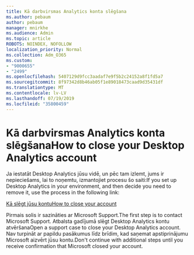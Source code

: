 ```yaml
---
title: Kā darbvirsmas Analytics konta slēgšana
ms.author: pebaum
author: pebaum
manager: mnirkhe
ms.audience: Admin
ms.topic: article
ROBOTS: NOINDEX, NOFOLLOW
localization_priority: Normal
ms.collection: Adm_O365
ms.custom:
- "9000655"
- "2499"
ms.openlocfilehash: 5407129d9fcc3aadaf7e9f5b2c24152a8f1fd5a7
ms.sourcegitcommit: 8f97342d8b46ab05f1e89018473caad9d35431df
ms.translationtype: MT
ms.contentlocale: lv-LV
ms.lasthandoff: 07/19/2019
ms.locfileid: "35800459"
---
```

# <a name="how-to-close-your-desktop-analytics-account"></a><span data-ttu-id="68625-102">Kā darbvirsmas Analytics konta slēgšana</span><span class="sxs-lookup"><span data-stu-id="68625-102">How to close your Desktop Analytics account</span></span>

<span data-ttu-id="68625-103">Ja iestatāt Desktop Analytics jūsu vidē, un pēc tam izlemt, jums ir nepieciešams, lai to noņemtu, izmantojiet procesu šo saiti:</span><span class="sxs-lookup"><span data-stu-id="68625-103">If you set up Desktop Analytics in your environment, and then decide you need to remove it, use the process in the following link:</span></span>

[<span data-ttu-id="68625-104">Kā slēgt jūsu kontu</span><span class="sxs-lookup"><span data-stu-id="68625-104">How to close your account</span></span>](https://docs.microsoft.com/sccm/desktop-analytics/account-close)

<span data-ttu-id="68625-105">Pirmais solis ir sazināties ar Microsoft Support.</span><span class="sxs-lookup"><span data-stu-id="68625-105">The first step is to contact Microsoft Support.</span></span> <span data-ttu-id="68625-106">Atbalsta gadījumā slēgt Desktop Analytics kontu atvēršana</span><span class="sxs-lookup"><span data-stu-id="68625-106">Open a support case to close your Desktop Analytics account.</span></span> <span data-ttu-id="68625-107">Nav turpināt ar papildu pasākumus līdz brīdim, kad saņemat apstiprinājumu Microsoft aizvērt jūsu kontu.</span><span class="sxs-lookup"><span data-stu-id="68625-107">Don't continue with additional steps until you receive confirmation that Microsoft closed your account.</span></span>